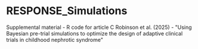 # RESPONSE_Simulations
Supplemental material - R code for article C Robinson et al. (2025) - "Using Bayesian pre-trial simulations to optimize the design of adaptive clinical trials in childhood nephrotic syndrome"
